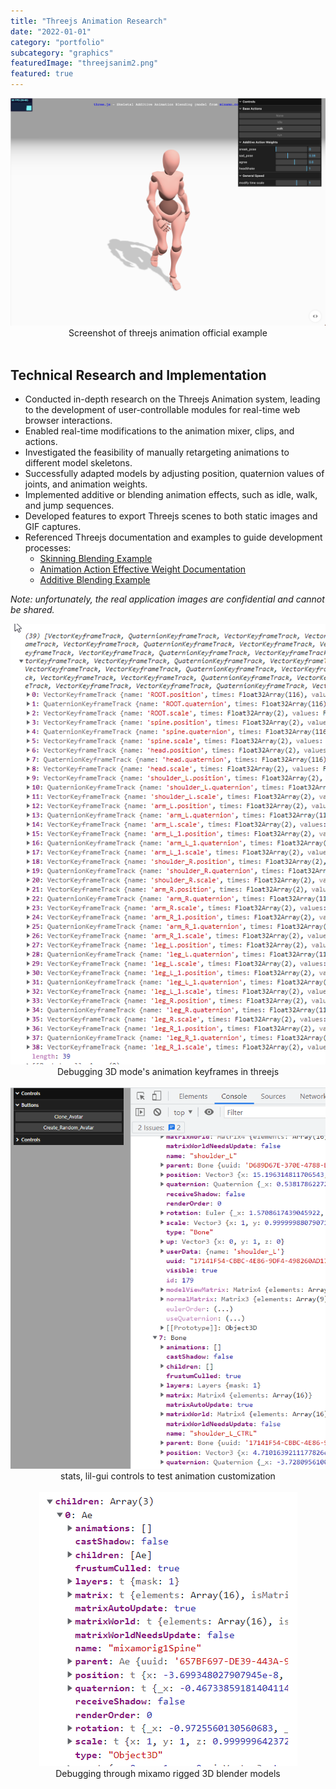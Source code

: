 ```yaml
---
title: "Threejs Animation Research"
date: "2022-01-01"
category: "portfolio"
subcategory: "graphics"
featuredImage: "threejsanim2.png"
featured: true
---
```


<figure style="display: block; margin: 0 auto; text-align: center">
<img src="threejsanim2.png">
<figcaption>Screenshot of threejs animation official example</figcaption>
</figure>
<br />

<h2>Technical Research and Implementation</h2>

<ul>
  <li>Conducted in-depth research on the Threejs Animation system, leading to the development of user-controllable modules for real-time web browser interactions.</li>
  <li>Enabled real-time modifications to the animation mixer, clips, and actions.</li>
  <li>Investigated the feasibility of manually retargeting animations to different model skeletons.</li>
  <li>Successfully adapted models by adjusting position, quaternion values of joints, and animation weights.</li>
  <li>Implemented additive or blending animation effects, such as idle, walk, and jump sequences.</li>
  <li>Developed features to export Threejs scenes to both static images and GIF captures.</li>
  <li>Referenced Threejs documentation and examples to guide development processes:
    <ul>
      <li><a target="_blank" href="https://threejs.org/examples/#webgl_animation_skinning_blending">Skinning Blending Example</a></li>
      <li><a target="_blank" href="https://threejs.org/docs/index.html?q=animation#api/en/animation/AnimationAction.setEffectiveWeight">Animation Action Effective Weight Documentation</a></li>
      <li><a target="_blank" href="https://threejs.org/examples/#webgl_animation_skinning_additive_blending">Additive Blending Example</a></li>
    </ul>
  </li>
</ul>

<i>Note: unfortunately, the real application images are confidential and cannot be shared.</i>

<figure style="display: block; margin: 0 auto; text-align: center">
<img src="clip_tracks_data_array.png">
<figcaption>Debugging 3D mode's animation keyframes in threejs</figcaption>
</figure>
<br />

<figure style="display: block; margin: 0 auto; text-align: center">
<img src="stickmanv3 copy.png">
<figcaption>stats, lil-gui controls to test animation customization</figcaption>
</figure>
<br />

<figure style="display: block; margin: 0 auto; text-align: center">
<img src="threejs-avatar.png">
<figcaption>Debugging through mixamo rigged 3D blender models</figcaption>
</figure>
<br />